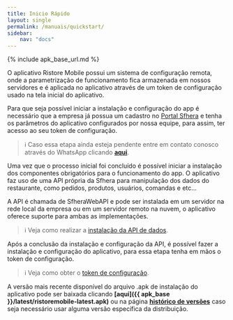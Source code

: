 ```yaml
---
title: Inicio Rápido
layout: single
permalink: /manuais/quickstart/
sidebar:
    nav: "docs"
---
```


{% include apk_base_url.md %}

O aplicativo Ristore Mobile possui um sistema de configuração remota, onde a parametrização de funcionamento fica armazenada em nossos servidores e é aplicada no aplicativo através de um token de configuração usado na tela inicial do aplicativo.

Para que seja possível iniciar a instalação e configuração do app é necessário que a empresa já possua um cadastro no <a href="https://portal.sfhera.net" target="_blank">Portal Sfhera</a> e tenha os parâmetros do aplicativo configurados por nossa equipe, para assim, ter acesso ao seu token de configuração.

> ℹ️ Caso essa etapa ainda esteja pendente entre em contato conosco através do WhatsApp clicando **[aqui](https://wa.me/555530289900)**.

Uma vez que o processo inicial foi concluído é possível iniciar a instalação dos componentes obrigatórios para o funcionamento do app. O aplicativo faz uso de uma API própria da Sfhera para manipulação dos dados do restaurante, como pedidos, produtos, usuários, comandas e etc... 

A API é chamada de SfheraWebAPI e pode ser instalada em um servidor na rede local da empresa ou em um servidor remoto na nuvem, o aplicativo oferece suporte para ambas as implementações.

> ℹ️ Veja como realizar a [instalação da API de dados](/manuais/instalar-api/).

Após a conclusão da instalação e configuração da API, é possível fazer a instalação e configuração do aplicativo, para essa etapa tenha em mãos o token de configuração.

> ℹ️ Veja como obter o [token de configuração](/manuais/obter-token/).

A versão mais recente disponível do arquivo .apk de instalação do aplicativo pode ser baixada clicando __[aqui]({{ apk_base }}/latest/ristoremobile-latest.apk)__ ou  na página __[histórico de versões](/versoes/historico/)__ caso seja necessário usar alguma versão específica da distribuição.